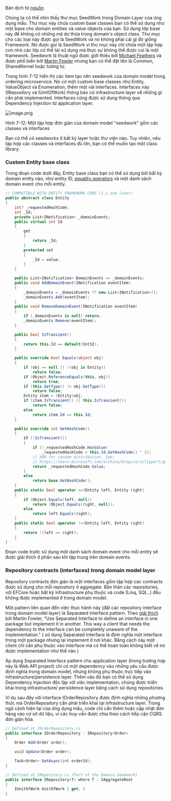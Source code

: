 Bản dịch từ [nguồn](https://learn.microsoft.com/en-us/dotnet/architecture/microservices/microservice-ddd-cqrs-patterns/seedwork-domain-model-base-classes-interfaces)

Chúng ta có thể nhìn thấy thư mục SeedWork trong Domain Layer của ứng dụng mẫu. Thư mục này chứa custom base classes bạn có thể sử dụng như một base cho domain entities và value objects của bạn. Sử dụng lớp base này để không có những mã dư thừa trong domain's object class. Thư mục cho các loại này được gọi là SeedWork và nó không phải cái gì đó giống Framework. Nó được gọi là SeedWork vì thư mục này chỉ chứa một tập hợp con nhỏ các lớp có thể tái sử dụng mà thực sự không thể được coi là một framework. Seedwork là thuật ngữ được giới thiệu bởi [Michael Feathers](https://www.artima.com/forums/flat.jsp?forum=106&thread=8826) và được phổ biến bởi [Martin Fowler](https://martinfowler.com/bliki/Seedwork.html) nhưng bạn có thể đặt tên là Common, SharedKernel hoặc tương tự.

Trong hình 7-12 hiển thị các item tạo nên seedwork của domain model trong ordering microservice. Nó có một custom base classes như Entity, ValueObject và Enumeration, thêm một vài interfaces. Interfaces này (IRepository và IUnitOfWork) thông báo có infrastructure layer về những gì cần phải implemented. Interfaces cũng được sử dụng thông qua Dependency Injection từ application layer.

![image.png](https://learn.microsoft.com/en-us/dotnet/architecture/microservices/microservice-ddd-cqrs-patterns/media/seedwork-domain-model-base-classes-interfaces/vs-solution-seedwork-classes.png)

Hình 7-12: Một tập hợp đơn giản của domain model "seedwork" gồm các classes và interfaces

Bạn có thể có seedworks ở bất kỳ layer hoặc thư viện nào. Tuy nhiên, nếu tập hợp các classes và interfaces đủ lớn, bạn có thể muốn tạo một class library.

### Custom Entity base class

Trong đoạn code dưới đây, Entity base class bạn có thể sử dụng bởi bất kỳ domain entity nào, như entity ID, [equality operators](https://learn.microsoft.com/en-us/dotnet/csharp/language-reference/operators/equality-operators) và một danh sách domain event cho mỗi entity.

``` csharp
// COMPATIBLE WITH ENTITY FRAMEWORK CORE (1.1 and later)
public abstract class Entity
{
    int? _requestedHashCode;
    int _Id;
    private List<INotification> _domainEvents;
    public virtual int Id
    {
        get
        {
            return _Id;
        }
        protected set
        {
            _Id = value;
        }
    }

    public List<INotification> DomainEvents => _domainEvents;
    public void AddDomainEvent(INotification eventItem)
    {
        _domainEvents = _domainEvents ?? new List<INotification>();
        _domainEvents.Add(eventItem);
    }
    public void RemoveDomainEvent(INotification eventItem)
    {
        if (_domainEvents is null) return;
        _domainEvents.Remove(eventItem);
    }

    public bool IsTransient()
    {
        return this.Id == default(Int32);
    }

    public override bool Equals(object obj)
    {
        if (obj == null || !(obj is Entity))
            return false;
        if (Object.ReferenceEquals(this, obj))
            return true;
        if (this.GetType() != obj.GetType())
            return false;
        Entity item = (Entity)obj;
        if (item.IsTransient() || this.IsTransient())
            return false;
        else
            return item.Id == this.Id;
    }

    public override int GetHashCode()
    {
        if (!IsTransient())
        {
            if (!_requestedHashCode.HasValue)
                _requestedHashCode = this.Id.GetHashCode() ^ 31;
            // XOR for random distribution. See:
            // https://learn.microsoft.com/archive/blogs/ericlippert/guidelines-and-rules-for-gethashcode
            return _requestedHashCode.Value;
        }
        else
            return base.GetHashCode();
    }
    public static bool operator ==(Entity left, Entity right)
    {
        if (Object.Equals(left, null))
            return (Object.Equals(right, null));
        else
            return left.Equals(right);
    }
    public static bool operator !=(Entity left, Entity right)
    {
        return !(left == right);
    }
}
```

Đoạn code trước sử dụng một danh sách domain event cho mỗi entity sẽ được giải thích ở phần sau khi tập trung trên domain events.

### Repository contracts (interfaces) trong domain model layer

Repository contracts đơn giản là một interfaces gồm tập hợp các contracts được sử dụng cho mỗi repository ở aggregate.
Bản thân các repositories, với EFCore hoặc bất kỳ infrastructure phụ thuộc và code (Linq, SQL..) đều không được implemented ở trong domain model.

Một pattern liên quan đến việc thực hành này (đặt các repository interface trong domain model layer) là  Separated Interface pattern. Theo [giải thích](https://www.martinfowler.com/eaaCatalog/separatedInterface.html) 
bởi Martin Fowler, "Use Separated Interface to define an interface in one package but implement it in another. This way a client that needs the dependency to the interface can be completely unaware of the implementation." (
    sử dụng Separated Interface là định nghĩa một interface trong một package nhưng lại implement ở nơi khác. Bằng cách này
    một client chỉ cần phụ thuộc vào interface mà có thể hoàn toàn không biết về nó được implementation như thế nào
)

Áp dụng Separated Interface pattern cho application layer (trong trường hợp này là Web API project) chỉ có một dependency vào những yêu cầu
được định nghĩa trong domain model, nhưng không phụ thuộc trực tiếp vào infrastructure/persistence layer. Thêm vào đó bạn có thể sử dụng Dependency Injection độc lập với việc implementation,
chúng được triển khai trong infrastructure/ persistence layer bằng cách sử dụng repositories.

Ví dụ sau đây với interface IOrderRepository được định nghĩa những phương thức mà OrderRepository cần phải triển 
khai tại infrastructure layer. Trong ngữ cảnh hiện tại của ứng dụng mẫu, code chỉ cần
thêm hoặc cập nhật đơn hàng vào cơ sở dữ liệu, vì các truy vấn được chia theo cách
tiếp cận CQRS đơn giản hóa.

```csharp
// Defined at IOrderRepository.cs
public interface IOrderRepository : IRepository<Order>
{
    Order Add(Order order);

    void Update(Order order);

    Task<Order> GetAsync(int orderId);
}

// Defined at IRepository.cs (Part of the Domain Seedwork)
public interface IRepository<T> where T : IAggregateRoot
{
    IUnitOfWork UnitOfWork { get; }
}
```
